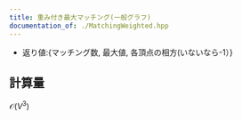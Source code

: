 ```yaml
---
title: 重み付き最大マッチング(一般グラフ)
documentation_of: ./MatchingWeighted.hpp
---
```

 *  返り値:{マッチング数, 最大値, 各頂点の相方(いないなら-1）}
## 計算量
$\mathcal{O}(V^3)$